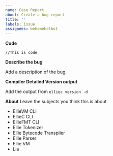 ```yaml
---
name: Case Report
about: Create a bug report
title: ''
labels: issue
assignees: behemehalbot
---
```


**Code**
```
//This is code
```

**Describe the bug**

Add a description of the bug.

**Compiler Detailed Version output**

Add the output from `elliec version -d`

**About**
Leave the subjects you think this is about.

- EllieVM CLI               
- EllieC CLI                
- EllieFMT CLI              
- Ellie Tokenizer           
- Ellie Bytecode Transpiler 
- Ellie Parser              
- Ellie VM                  
- Lia          
